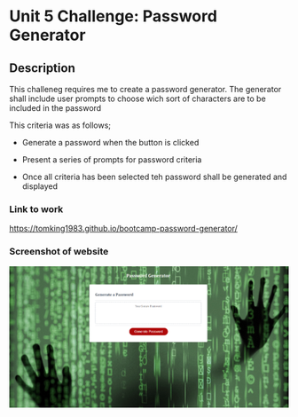 # Unit 5 Challenge: Password Generator

## Description

This challeneg requires me to create a password generator. The generator shall include user prompts to choose wich sort of characters are to be included in the password

This criteria was as follows;

* Generate a password when the button is clicked

* Present a series of prompts for password criteria

* Once all criteria has been selected teh password shall be generated and displayed

### Link to work

https://tomking1983.github.io/bootcamp-password-generator/

### Screenshot of website

![console screenshot](./assets/images/screenshot.png)

